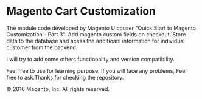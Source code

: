 # Magento Cart Customization

The module code developed by Magento U couser "Quick Start to Magento Customization - Part 3". Add magento custom fields on checkout. Store data to the database and acess the additioanl information for individual customer from the backend. 

I will try to add some others functionality and version compatibility. 

Feel free to use for learning purpose. If you will face any problems, Feel free to ask.Thanks for checking the repository.

© 2016 Magento, Inc. All rights reserved.
